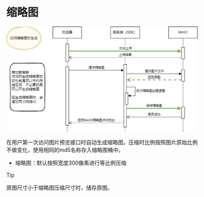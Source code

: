 # 缩略图

![缩略图生成序图](../../public/image/缩略图.png)

在用户第一次访问图片预览接口时自动生成缩略图，压缩时比例按照图片原始比例不做变化，使用相同的md5名称存入缩略图桶中。

* 缩略图：默认按照宽度300像素进行等比例压缩

> [!TIP]
> 原图尺寸小于缩略图压缩尺寸时，储存原图。